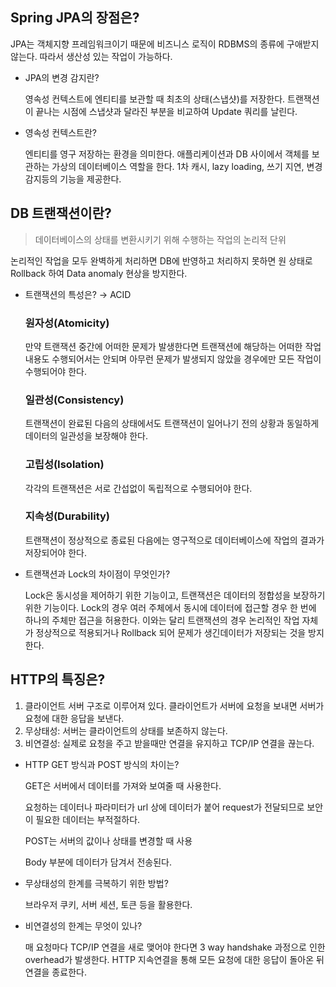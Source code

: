 ## Spring JPA의 장점은?

JPA는 객체지향 프레임워크이기 때문에 비즈니스 로직이 RDBMS의 종류에 구애받지 않는다. 따라서 생산성 있는 작업이 가능하다.

- JPA의 변경 감지란?
    
    영속성 컨텍스트에 엔티티를 보관할 때 최초의 상태(스냅샷)를 저장한다. 트랜잭션이 끝나는 시점에 스냅샷과 달라진 부분을 비교하여 Update 쿼리를 날린다.
    
- 영속성 컨텍스트란?
    
    엔티티를 영구 저장하는 환경을 의미한다. 애플리케이션과 DB 사이에서 객체를 보관하는 가상의 데이터베이스 역할을 한다. 1차 캐시, lazy loading, 쓰기 지연, 변경 감지등의 기능을 제공한다.

## DB 트랜잭션이란?
> 데이터베이스의 상태를 변환시키기 위해 수행하는 작업의 논리적 단위

논리적인 작업을 모두 완벽하게 처리하면 DB에 반영하고 처리하지 못하면 원 상태로 Rollback 하여 Data anomaly 현상을 방지한다.

- 트랜잭션의 특성은? → ACID
    
    ### 원자성(Atomicity)
    
    만약 트랜잭션 중간에 어떠한 문제가 발생한다면 트랜잭션에 해당하는 어떠한 작업 내용도 수행되어서는 안되며 아무런 문제가 발생되지 않았을 경우에만 모든 작업이 수행되어야 한다.
    
    ### 일관성(Consistency)
    
    트랜잭션이 완료된 다음의 상태에서도 트랜잭션이 일어나기 전의 상황과 동일하게 데이터의 일관성을 보장해야 한다.
    
    ### 고립성(Isolation)
    
    각각의 트랜잭션은 서로 간섭없이 독립적으로 수행되어야 한다.
    
    ### 지속성(Durability)
    
    트랜잭션이 정상적으로 종료된 다음에는 영구적으로 데이터베이스에 작업의 결과가 저장되어야 한다.
    

>
- 트랜잭션과 Lock의 차이점이 무엇인가?
    
    Lock은 동시성을 제어하기 위한 기능이고, 트랜잭션은 데이터의 정합성을 보장하기 위한 기능이다.
    Lock의 경우 여러 주체에서 동시에 데이터에 접근할 경우 한 번에 하나의 주체만 접근을 허용한다.
    이와는 달리 트랜잭션의 경우 논리적인 작업 자체가 정상적으로 적용되거나 Rollback 되어 문제가 생긴데이터가 저장되는 것을 방지한다.
    
## HTTP의 특징은?
1. 클라이언트 서버 구조로 이루어져 있다. 클라이언트가 서버에 요청을 보내면 서버가 요청에 대한 응답을 보낸다.
2. 무상태성: 서버는 클라이언트의 상태를 보존하지 않는다.
3. 비연결성: 실제로 요청을 주고 받을때만 연결을 유지하고 TCP/IP 연결을 끊는다.

- HTTP GET 방식과 POST 방식의 차이는?
    
    GET은 서버에서 데이터를 가져와 보여줄 때 사용한다.
    
    요청하는 데이터나 파라미터가 url 상에 데이터가 붙어 request가 전달되므로 보안이 필요한 데이터는 부적절하다.
    
    POST는 서버의 값이나 상태를 변경할 때 사용
    
    Body 부분에 데이터가 담겨서 전송된다.
    

- 무상태성의 한계를 극복하기 위한 방법?
    
    브라우저 쿠키, 서버 세션, 토큰 등을 활용한다.
    
- 비연결성의 한계는 무엇이 있나?
    
    매 요청마다 TCP/IP 연결을 새로 맺어야 한다면 3 way handshake 과정으로 인한 overhead가 발생한다. HTTP 지속연결을 통해 모든 요청에 대한 응답이 돌아온 뒤 연결을 종료한다.